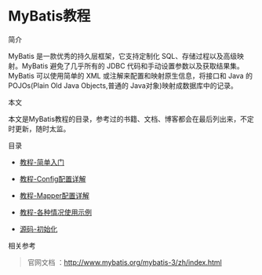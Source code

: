 # MyBatis教程

简介

MyBatis 是一款优秀的持久层框架，它支持定制化 SQL、存储过程以及高级映射。MyBatis 避免了几乎所有的 JDBC 代码和手动设置参数以及获取结果集。MyBatis 可以使用简单的 XML 或注解来配置和映射原生信息，将接口和 Java 的 POJOs(Plain Old Java Objects,普通的 Java对象)映射成数据库中的记录。

本文

本文是MyBatis教程的目录，参考过的书籍、文档、博客都会在最后列出来，不定时更新，随时太监。

目录

- [教程-简单入门](mybatis-01.md)
- [教程-Config配置详解](mybatis-02.md)
- [教程-Mapper配置详解](mybatis-03.md)
- [教程-各种情况使用示例](mybatis-04.md)

- [源码-初始化](mybatis-11.md)

相关参考

> 官网文档 ：http://www.mybatis.org/mybatis-3/zh/index.html